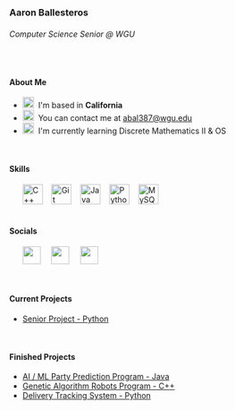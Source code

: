 ### Aaron Ballesteros
###### Computer Science Senior @ WGU


</br>

#### About Me
<p>

  
 
  
 



 *   <img src="https://em-content.zobj.net/source/microsoft-teams/337/globe-showing-americas_1f30e.png" width="20" height="20">  I'm based in <b>California</b>
 *   <img src="https://em-content.zobj.net/source/microsoft-teams/337/call-me-hand_1f919.png" width="20" height="20">  You can contact me at [abal387@wgu.edu](mailto:abal387@wgu.edu)
 *   <img src="https://em-content.zobj.net/source/microsoft-teams/337/brain_1f9e0.png" width="20" height="20">  I'm currently learning Discrete Mathematics II & OS

</br> 

#### Skills 
<p align="left">
&nbsp;&nbsp;&nbsp;&nbsp;&nbsp;&nbsp;<a href="https://docs.microsoft.com/en-us/cpp/?view=msvc-170" target="_blank" rel="noreferrer"><img src="https://raw.githubusercontent.com/danielcranney/readme-generator/main/public/icons/skills/cplusplus-colored.svg" width="36" height="36" alt="C++" /></a>
&nbsp;&nbsp;&nbsp;<a href="https://git-scm.com/" target="_blank" rel="noreferrer"><img src="https://raw.githubusercontent.com/danielcranney/readme-generator/main/public/icons/skills/git-colored.svg" width="36" height="36" alt="Git" /></a>
&nbsp;&nbsp;&nbsp;<a href="https://www.oracle.com/java/" target="_blank" rel="noreferrer"><img src="https://raw.githubusercontent.com/danielcranney/readme-generator/main/public/icons/skills/java-colored.svg" width="36" height="36" alt="Java" /></a>
&nbsp;&nbsp;&nbsp;<a href="https://www.python.org/" target="_blank" rel="noreferrer"><img src="https://raw.githubusercontent.com/danielcranney/readme-generator/main/public/icons/skills/python-colored.svg" width="36" height="36" alt="Python" /></a>
&nbsp;&nbsp;&nbsp;<a href="https://www.mysql.com/" target="_blank" rel="noreferrer"><img src="https://raw.githubusercontent.com/danielcranney/readme-generator/main/public/icons/skills/mysql-colored.svg" width="36" height="36" alt="MySQL" /></a>
</br>
</br>

#### Socials

&nbsp;&nbsp;&nbsp;&nbsp;&nbsp;&nbsp;<a href="http://www.instagram.com/steros97" target="_blank" rel="noreferrer"><img src="https://raw.githubusercontent.com/danielcranney/readme-generator/main/public/icons/socials/instagram.svg" width="32" height="32" /></a>
&nbsp;&nbsp;&nbsp;&nbsp;<a href="https://www.linkedin.com/in/aarondb" target="_blank" rel="noreferrer"><img src="https://raw.githubusercontent.com/danielcranney/readme-generator/main/public/icons/socials/linkedin.svg" width="32" height="32" /></a>
&nbsp;&nbsp;&nbsp;&nbsp;<a href="https://www.twitter.com/opratrx" target="_blank" rel="noreferrer"><img src="https://raw.githubusercontent.com/danielcranney/readme-generator/main/public/icons/socials/twitter.svg" width="32" height="32" /></a>
</p>
</p>
</br>

#### Current Projects
*    [Senior Project - Python]()

</br>

#### Finished Projects
*   [AI / ML Party Prediction Program - Java](https://github.com/opratrx/ev6_partyprediction)
*   [Genetic Algorithm Robots Program - C++](https://github.com/opratrx/flc_geneticalgo)
*   [Delivery Tracking System - Python](https://github.com/opratrx/ev9_dsa2)

<br/><br/><br/><br/><br/><br/><br/>

